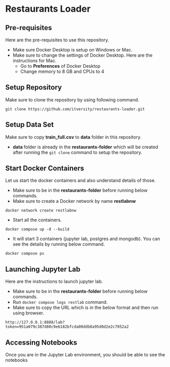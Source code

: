 # Restaurants Loader

## Pre-requisites

Here are the pre-requisites to use this repository.
* Make sure Docker Desktop is setup on Windows or Mac.
* Make sure to change the settings of Docker Desktop. Here are the instructions for Mac.
  * Go to **Preferences** of Docker Desktop
  * Change memory to 8 GB and CPUs to 4

## Setup Repository

Make sure to clone the repository by using following command.

```shell
git clone https://github.com/itversity/restaurants-loader.git
```

## Setup Data Set

Make sure to copy **train_full.csv** to **data** folder in this repository. 
* **data** folder is already in the **restaurants-folder** which will be created after running the `git clone` command to setup the repository.

## Start Docker Containers

Let us start the docker containers and also understand details of those. 

* Make sure to be in the **restaurants-folder** before running below commands.
* Make sure to create a Docker network by name **restlabnw**

```shell
docker network create restlabnw
```

* Start all the containers.

```shell
docker compose up -d --build
```

* It will start 3 containers (jupyter lab, postgres and mongodb). You can see the details by running below command.

```shell
docker compose ps
```

## Launching Jupyter Lab

Here are the instructions to launch jupyter lab.
* Make sure to be in the **restaurants-folder** before running below commands.
* Run `docker compose logs restlab` command.
* Make sure to copy the URL which is in the below format and then run using browser.

```text
http://127.0.0.1:8888/lab?token=951a079c387d80c9e6182bfcda00ddb8a95d0d2e2c7052a2
```

## Accessing Notebooks

Once you are in the Jupyter Lab environment, you should be able to see the notebooks
